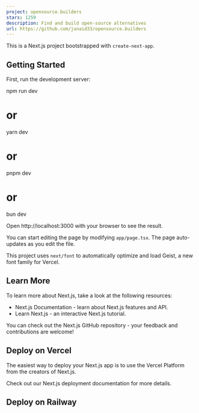 ```yaml
---
project: opensource.builders
stars: 1259
description: Find and build open-source alternatives
url: https://github.com/junaid33/opensource.builders
---
```


This is a Next.js project bootstrapped with `create-next-app`.

Getting Started
---------------

First, run the development server:

npm run dev
# or
yarn dev
# or
pnpm dev
# or
bun dev

Open http://localhost:3000 with your browser to see the result.

You can start editing the page by modifying `app/page.tsx`. The page auto-updates as you edit the file.

This project uses `next/font` to automatically optimize and load Geist, a new font family for Vercel.

Learn More
----------

To learn more about Next.js, take a look at the following resources:

-   Next.js Documentation - learn about Next.js features and API.
-   Learn Next.js - an interactive Next.js tutorial.

You can check out the Next.js GitHub repository - your feedback and contributions are welcome!

Deploy on Vercel
----------------

The easiest way to deploy your Next.js app is to use the Vercel Platform from the creators of Next.js.

Check out our Next.js deployment documentation for more details.

Deploy on Railway
-----------------
